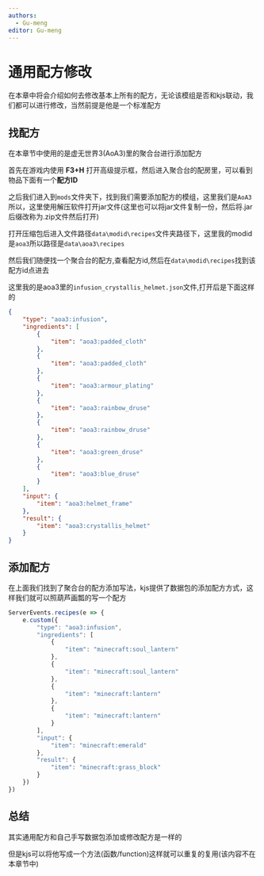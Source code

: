 ```yaml
---
authors:
  - Gu-meng
editor: Gu-meng
---
```

# 通用配方修改
在本章中将会介绍如何去修改基本上所有的配方，无论该模组是否和kjs联动，我们都可以进行修改，当然前提是他是一个标准配方

## 找配方
在本章节中使用的是虚无世界3(AoA3)里的聚合台进行添加配方

首先在游戏内使用 **F3+H** 打开高级提示框，然后进入聚合台的配房里，可以看到物品下面有一个**配方ID**

之后我们进入到`mods`文件夹下，找到我们需要添加配方的模组，这里我们是`AoA3`所以，这里使用解压软件打开jar文件(这里也可以将jar文件复制一份，然后将.jar后缀改称为.zip文件然后打开)

打开压缩包后进入文件路径`data\modid\recipes`文件夹路径下，这里我的modid是`aoa3`所以路径是`data\aoa3\recipes`

然后我们随便找一个聚合台的配方,查看配方id,然后在`data\modid\recipes`找到该配方id点进去

这里我的是aoa3里的`infusion_crystallis_helmet.json`文件,打开后是下面这样的

```json
{
	"type": "aoa3:infusion",
	"ingredients": [
		{
			"item": "aoa3:padded_cloth"
		},
		{
			"item": "aoa3:padded_cloth"
		},
		{
			"item": "aoa3:armour_plating"
		},
		{
			"item": "aoa3:rainbow_druse"
		},
		{
			"item": "aoa3:rainbow_druse"
		},
		{
			"item": "aoa3:green_druse"
		},
		{
			"item": "aoa3:blue_druse"
		}
	],
	"input": {
		"item": "aoa3:helmet_frame"
	},
	"result": {
		"item": "aoa3:crystallis_helmet"
	}
}
```

## 添加配方
在上面我们找到了聚合台的配方添加写法，kjs提供了数据包的添加配方方式，这样我们就可以照葫芦画瓢的写一个配方

```js
ServerEvents.recipes(e => {
	e.custom({
		"type": "aoa3:infusion",
		"ingredients": [
			{
				"item": "minecraft:soul_lantern"
			},
			{
				"item": "minecraft:soul_lantern"
			},
			{
				"item": "minecraft:lantern"
			},
			{
				"item": "minecraft:lantern"
			}
		],
		"input": {
			"item": "minecraft:emerald"
		},
		"result": {
			"item": "minecraft:grass_block"
		}
	})
})
```

## 总结
其实通用配方和自己手写数据包添加或修改配方是一样的

但是kjs可以将他写成一个方法(函数/function)这样就可以重复的复用(该内容不在本章节中)
